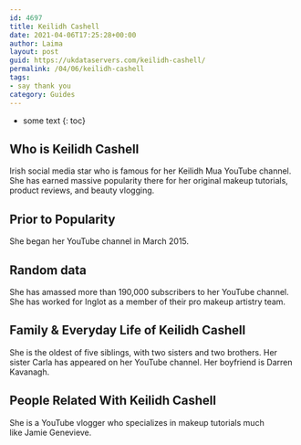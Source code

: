 ```yaml
---
id: 4697
title: Keilidh Cashell
date: 2021-04-06T17:25:28+00:00
author: Laima
layout: post
guid: https://ukdataservers.com/keilidh-cashell/
permalink: /04/06/keilidh-cashell
tags:
- say thank you
category: Guides
---
```


* some text
{: toc}


## Who is Keilidh Cashell
                  
                  
                  
Irish social media star who is famous for her Keilidh Mua YouTube channel. She has earned massive popularity there for her original makeup tutorials, product reviews, and beauty vlogging. 
                  
              
            
              
            
                
                
                
## Prior to Popularity
                  
                  
                  
She began her YouTube channel in March 2015. 
                  
              
            
              
            
                
                
                
## Random data
                  
                  
                  
She has amassed more than 190,000 subscribers to her YouTube channel. She has worked for Inglot as a member of their pro makeup artistry team. 
                  
              
            
              
            
                
                
                
## Family & Everyday Life of Keilidh Cashell
                  
                  
                  
She is the oldest of five siblings, with two sisters and two brothers. Her sister Carla has appeared on her YouTube channel. Her boyfriend is Darren Kavanagh.
                  
              
            
              
            
                
                
                
## People Related With Keilidh Cashell
                  
                  
                  
She is a YouTube vlogger who specializes in makeup tutorials much like Jamie Genevieve.
                  
              
            
              
            
                
              
            
              
              
            
            
              
            
          
          
          